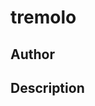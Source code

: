 # tremolo

## Author

<!-- Elliott Miller -->

## Description

<!-- Tremolo FX processor for MES final project -->
